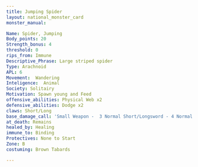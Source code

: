 ```yaml
---
title: Jumping Spider 
layout: national_monster_card
monster_manual: 

Name: Spider, Jumping
Body_points: 20
Strength_bonus: 4
threshold: 0
rips_from: Immune
Descriptive_Phrase: Large striped spider
Type: Arachnoid
APL: 6
Movement:  Wandering
Inteligence:  Animal
Society: Solitairy
Motivation: Spawn young and Feed
offensive_abilities: Physical Web x2
defensive_abilities: Dodge x2
claws: Short/Long
base_damage_call: 'Small Weapon -  3 Normal Short/Longsword - 4 Normal'
at_death: Remains
healed_by: Healing
immune_to: Binding
Protectives: None to Start
Zone: B
costuming: Brown Tabards

---
```


